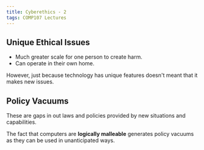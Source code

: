 ```yaml
---
title: Cyberethics - 2
tags: COMP107 Lectures
---
```

## Unique Ethical Issues
* Much greater scale for one person to create harm.
* Can operate in their own home.

However, just because technology has unique features doesn't meant that it makes new issues.

## Policy Vacuums
These are gaps in out laws and policies provided by new situations and capabilities.

The fact that computers are **logically malleable** generates policy vacuums as they can be used in unanticipated ways.